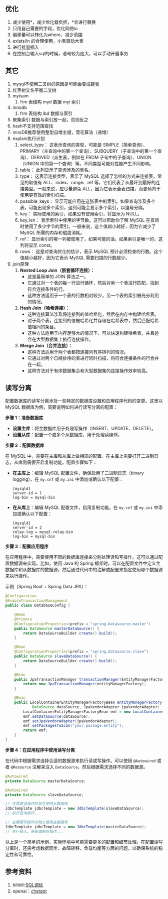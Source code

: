 
## 优化
1. 减少使用*，减少优化器负担，*会进行替换
2. 只用自己需要的字段，优化网络io
3. 偏移量可以转化为where，减少范围
4. exists/in 的合理使用，小表驱动大表
5. 进行批量插入
6. 在控制台输入sql的时候，语句较为庞大，可以手动开启事务

## 其它
1. mysql不使用二叉树的原因是可能会变成链表
2. 红黑树又名平衡二叉树
3. myisam 
   1. frm 表结构 myd 数据 myi 索引
4. innodb
   1. frm 表结构 ibd 数据与索引
5. 聚集索引 数据与索引放一起，否则反之
6. hash不支持范围查找
7. innoDB推荐使用整型自增主键，雪花算法（递增）
8. explain执行计划
   1. select_type： 这表示查询的类型，可能是 SIMPLE（简单查询）、PRIMARY（主查询中的第一个查询）、SUBQUERY（子查询中的第一个查询）、DERIVED（派生表，例如在 FROM 子句中的子查询）、UNION（UNION 中的第一个查询）等。不同类型可能对性能产生不同影响。
   2. table： 此列显示了查询涉及的表名。 
   3. type： 这表示连接类型，表示了 MySQL 选择了怎样的方式来连接表，常见的取值有 ALL、index、range、ref 等，它们代表了从最坏到最好的连接类型。一般来说，应尽量避免 ALL，因为它表示全表扫描，而更倾向于使用更有效的索引扫描。 
   4. possible_keys： 显示可能应用在这张表中的索引。如果查询涉及多个表，可能出现多个索引，这列可能会显示多个索引，以逗号分隔。 
   5. key： 实际使用的索引，如果没有使用索引，将显示为 NULL。 
   6. key_len： 表示索引中使用的字节数。这可以帮助你了解 MySQL 在查询时使用了多少字节的索引。一般来说，这个值越小越好，因为它减少了 MySQL 所需的内存和磁盘消耗。 
   7. ref： 显示索引的哪一列被使用了，如果可能的话。如果索引是唯一的，这列将显示 const。 
   8. rows： 这是对查询优化的估计，表示 MySQL 预计必须检查的行数。这个值越小越好，因为它表示 MySQL 需要扫描的行数越少。
9. join原理
   1. **Nested Loop Join（嵌套循环连接）：**
      - 这是最简单的 JOIN 算法之一。
      - 它通过对一个表的每一行进行循环，然后对另一个表进行匹配，找到符合连接条件的行。
      - 这种方法适用于一个表的行数相对较少，另一个表的索引被充分利用的情况。
   2. **Hash Join（哈希连接）：**
      - 这种连接算法涉及将连接列的值哈希化，然后在内存中构建哈希表。
      - 对于两个表，连接列的值被哈希化并存储在哈希表中，然后匹配哈希值相同的条目。
      - 这种方法适用于内存足够大的情况下，可以快速构建哈希表，并且适合在大型数据集上执行连接操作。
   3. **Merge Join（合并连接）：**
      - 这种方法适用于两个表都按连接列有序排列的情况。
      - 它通过对两个已经排序的表进行同时扫描，将符合连接条件的行合并在一起。
      - 这种方法对于有序数据集合和大型数据集的连接操作效率较高。

## 读写分离
配置数据库的读写分离涉及一些特定的数据库设置和应用程序代码的变更。这里以 MySQL 数据库为例，简要说明如何进行读写分离的配置：

**步骤 1：准备数据库**

- **设置主库**：将主数据库用于处理写操作（INSERT、UPDATE、DELETE）。
- **设置从库**：配置一个或多个从数据库，用于处理读操作。

**步骤 2：配置数据库**

在 MySQL 中，需要在主库和从库上做相应的配置。在主库上需要打开二进制日志，从库则需要开启复制功能。配置步骤如下：

- **在主库上**：编辑 MySQL 配置文件，确保启用了二进制日志（binary logging）。在 `my.cnf` 或 `my.ini` 中添加或确认以下配置：
  ```
  [mysqld]
  server-id = 1
  log-bin = mysql-bin
  ```

- **在从库上**：编辑 MySQL 配置文件，启用复制功能。在 `my.cnf` 或 `my.ini` 中添加或确认以下配置：
  ```
  [mysqld]
  server-id = 2
  relay-log = mysql-relay-bin
  log-bin = mysql-bin
  ```

**步骤 3：配置应用程序**

在应用程序中，需要使用不同的数据库连接来分别处理读和写操作。这可以通过配置数据源来实现。比如，使用 Java 的 Spring 框架时，可以在配置文件中定义主数据库和从数据库的数据源，然后通过代码中的注解或配置来指定使用哪个数据源来执行操作。

示例（Spring Boot + Spring Data JPA）：

```java
@Configuration
@EnableTransactionManagement
public class DatabaseConfig {

    @Bean
    @Primary
    @ConfigurationProperties(prefix = "spring.datasource.master")
    public DataSource masterDataSource() {
        return DataSourceBuilder.create().build();
    }

    @Bean
    @ConfigurationProperties(prefix = "spring.datasource.slave")
    public DataSource slaveDataSource() {
        return DataSourceBuilder.create().build();
    }

    @Bean
    public JpaTransactionManager transactionManager(EntityManagerFactory entityManagerFactory) {
        return new JpaTransactionManager(entityManagerFactory);
    }

    @Bean
    public LocalContainerEntityManagerFactoryBean entityManagerFactory(
            DataSource dataSource, JpaVendorAdapter jpaVendorAdapter) {
        LocalContainerEntityManagerFactoryBean emf = new LocalContainerEntityManagerFactoryBean();
        emf.setDataSource(dataSource);
        emf.setJpaVendorAdapter(jpaVendorAdapter);
        emf.setPackagesToScan("your.package.entity");
        return emf;
    }
}
```

**步骤 4：在应用程序中使用读写分离**

在代码中根据需求选择合适的数据源来执行读或写操作。可以使用 `@Autowired` 或者 `@Resource` 注解来注入 `DataSource`，然后根据需求选择不同的数据源。

```java
@Autowired
private DataSource masterDataSource;

@Autowired
private DataSource slaveDataSource;

// 在需要读操作的地方使用从数据库
JdbcTemplate jdbcTemplate = new JdbcTemplate(slaveDataSource);
// 执行查询操作...

// 在需要写操作的地方使用主数据库
JdbcTemplate jdbcTemplate = new JdbcTemplate(masterDataSource);
// 执行插入、更新或删除操作...
```

以上是一个简单的示例，实际环境中可能需要更多的配置和细节处理。在配置读写分离时，还需考虑数据同步、故障转移、负载均衡等方面的问题，以确保系统的稳定性和可靠性。

## 参考资料
1. bilibili:[SQL调优](https://www.bilibili.com/video/BV1ko4y1N7x6?p=2)
2. openai：[chatgpt](https://chat.openai.com/)